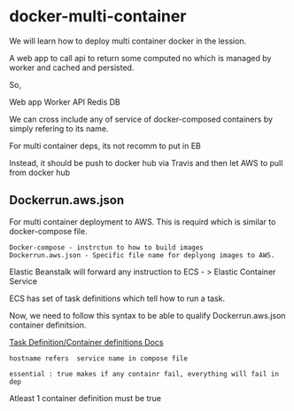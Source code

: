 # docker-multi-container

We will learn how to deploy multi container docker in the lession.

A web app to call api to return some computed no which is managed by worker and cached and persisted.

So,

Web app
Worker
API
Redis
DB

We can cross include any of service of docker-composed containers by simply refering to its name.

For multi container deps, its not recomm to put in EB

Instead, it should be push to docker hub via Travis and then let AWS to pull from docker hub

## Dockerrun.aws.json

For multi container deployment to AWS. This is requird which is similar to docker-compose file.

```
Docker-compose - instrctun to how to build images
Dockerrun.aws.json - Specific file name for deplyong images to AWS.
```

Elastic Beanstalk will forward any instruction to ECS - > Elastic Container Service

ECS has set of task definitions which tell how to run a task.

Now, we need to follow this syntax to be able to qualify Dockerrun.aws.json container definitsion.

[Task Definition/Container definitions Docs](https://docs.aws.amazon.com/AmazonECS/latest/developerguide/task_definition_parameters.html#container_definitions)

`hostname refers  service name in compose file`

`essential : true makes if any containr fail, everything will fail in dep`

Atleast 1 container definition must be true